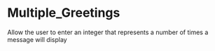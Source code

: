 # Multiple_Greetings
Allow the user to enter an integer that represents a number of times a message will display

